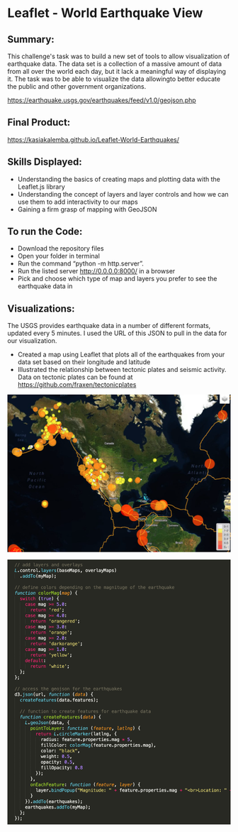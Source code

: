 # Leaflet - World Earthquake View 

## Summary: 
This challenge's task was to build a new set of tools to allow visualization of earthquake data. The data set is a collection of a massive amount of data from all over the world each day, but it lack a meaningful way of displaying it. The task was to be able to visualize the data allowingto better educate the public and other government organizations.

https://earthquake.usgs.gov/earthquakes/feed/v1.0/geojson.php

## Final Product: 
 https://kasiakalemba.github.io/Leaflet-World-Earthquakes/

## Skills Displayed: 
* Understanding the basics of creating maps and plotting data with the Leaflet.js library
* Understanding the concept of layers and layer controls and how we can use them to add interactivity to our maps
* Gaining a firm grasp of mapping with GeoJSON

## To run the Code: 
* Download the repository files 
* Open your folder in terminal
* Run the command “python -m http.server”.
* Run the listed server http://0.0.0.0:8000/ in a browser
* Pick and choose which type of map and layers you prefer to see the earthquake data in

## Visualizations:
The USGS provides earthquake data in a number of different formats, updated every 5 minutes. I used the URL of this JSON to pull in the data for our visualization.

* Created a map using Leaflet that plots all of the earthquakes from your data set based on their longitude and latitude
* Illustrated the relationship between tectonic plates and seismic activity. Data on tectonic plates can be found at https://github.com/fraxen/tectonicplates

![](images/map.png)

![](images/code.png)











